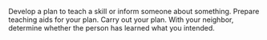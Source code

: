 Develop a plan to teach a skill or inform someone about something. Prepare teaching aids for your plan. Carry out your plan. With your neighbor, determine whether the person has learned what you intended.
